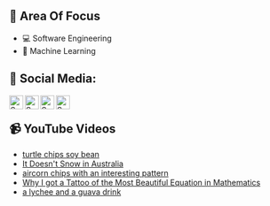## 🧠 Area Of Focus

- 💻 Software Engineering
- 🤖 Machine Learning

## 📰 Social Media:

[<img align="left" alt="Somethea Siek | LinkedIn" width="25px" src="https://cdn.jsdelivr.net/npm/simple-icons@v3/icons/linkedin.svg" />][linkedin]
[<img align="left" alt="Somethea Siek | YouTube" width="25px" src="https://cdn.jsdelivr.net/npm/simple-icons@v3/icons/youtube.svg" />][youtube]
[<img align="left" alt="Somethea Siek | Instagram" width="25px" src="https://cdn.jsdelivr.net/npm/simple-icons@v3/icons/instagram.svg" />][instagram]
[<img align="left" alt="Somethea Siek | Facebook" width="25px" src="https://cdn.jsdelivr.net/npm/simple-icons@v3/icons/facebook.svg" />][facebook]

<br>

## 📹 YouTube Videos

<!-- YOUTUBE:START -->
- [turtle chips soy bean](https://www.youtube.com/watch?v=PQSLbI3BBO0)
- [It Doesn&#39;t Snow in Australia](https://www.youtube.com/watch?v=k78dty04DmE)
- [aircorn chips with an interesting pattern](https://www.youtube.com/watch?v=mCcCyc0uy_I)
- [Why I got a Tattoo of the Most Beautiful Equation in Mathematics](https://www.youtube.com/watch?v=kr7ZrE-GYdU)
- [a lychee and a guava drink](https://www.youtube.com/watch?v=No_ZvxfGhJY)
<!-- YOUTUBE:END -->

[linkedin]: https://www.linkedin.com/in/sometheasiek/
[youtube]: https://www.youtube.com/channel/UC7axd1HuwGRrcFL5bKG9niQ
[instagram]: https://www.instagram.com/sometheasiekswx2/
[facebook]: https://www.facebook.com/sometheasiekswx
